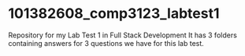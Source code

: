 # 101382608_comp3123_labtest1
Repository for my Lab Test 1 in Full Stack Development
It has 3 folders containing answers for 3 questions we have for this lab test.

